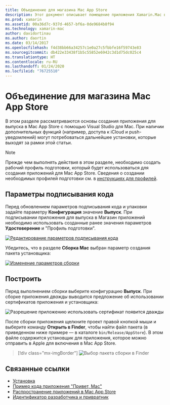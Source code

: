 ```yaml
---
title: Объединение для магазина Mac App Store
description: Этот документ описывает помещение приложения Xamarin.Mac в пакет для публикации в Mac App Store. В нем описаны параметры подписи кода и сборка.
ms.prod: xamarin
ms.assetid: 00a36d7c-937d-4657-bf6a-0de9684b8f94
ms.technology: xamarin-mac
author: davidortinau
ms.author: daortin
ms.date: 03/14/2017
ms.openlocfilehash: f4d38bb66a34257c1e0a27c5fbbfe16f59743e83
ms.sourcegitcommit: db422e33438f1b5c55852e6942c3d1d75dc025c4
ms.translationtype: HT
ms.contentlocale: ru-RU
ms.lasthandoff: 01/24/2020
ms.locfileid: "76725510"
---
```

# <a name="bundling-for-the-mac-app-store"></a>Объединение для магазина Mac App Store

В этом разделе рассматриваются основы создания приложения для выпуска в Mac App Store с помощью Visual Studio для Mac. При наличии дополнительных функций (например, доступа к iCloud и push-уведомлений) могут потребоваться дальнейшее установки, которые выходят за рамки этой статьи.

> [!NOTE]
> Прежде чем выполнять действия в этом разделе, необходимо создать рабочий профиль подготовки, который будет использоваться для создания приложений для Mac App Store. Сведения о создании необходимых профилей подготовки см. в [инструкциях для профилей](profiles.md).

## <a name="code-signing-options"></a>Параметры подписывания кода

Перед обновлением параметров подписывания кода и упаковки задайте параметру **Конфигурация** значение **Выпуск**. При подписывании приложения для выпуска в Магазин приложений необходимо использовать созданные ранее значения параметров **Удостоверение** и "Профиль подготовки".

[![Редактирование параметров подписывания кода](bundling-images/sign.png)](bundling-images/sign-large.png#lightbox)

Убедитесь, что в разделе **Сборка Mac** выбран параметр создания пакета установщика:

[![Изменение параметров сборки](bundling-images/build.png "Изменение параметров сборки")](bundling-images/build-large.png#lightbox)

## <a name="build"></a>Построить

Перед выполнением сборки выберите конфигурацию **Выпуск**. При сборке приложения _дважды_ выводится предложение об использовании сертификатов приложения и установщика:

![Разрешение приложению использовать сертификат появится дважды](bundling-images/perms02.png)

После сборки приложения щелкните проект правой кнопкой мыши и выберите команду **Открыть в Finder**, чтобы найти файл пакета (в приведенном ниже примере — в каталоге `bin/Release/AppStore`).  В этом файле содержится установщик для приложения, которое можно отправить в Apple для включения в Mac App Store.

> [!div class="mx-imgBorder"]
> ![Выбор пакета сборки в Finder](bundling-images/path.png)

## <a name="related-links"></a>Связанные ссылки

- [Установка](/visualstudio/mac/installation/)
- [Пример кода приложения "Привет, Mac"](~/mac/get-started/hello-mac.md)
- [Распространение приложений в Mac App Store](https://developer.apple.com/devcenter/mac/checklist/)
- [Идентификатор разработчика и привратник](https://developer.apple.com/developer-id/)
